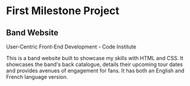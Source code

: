 # First Milestone Project
## Band Website


User-Centric Front-End Development - Code Institute

This is a band website built to showcase my skills with HTML and CSS. It showcases the band's back catalogue, details their upcoming tour dates and provides avenues of engagement for fans. It has both an English and French language version.